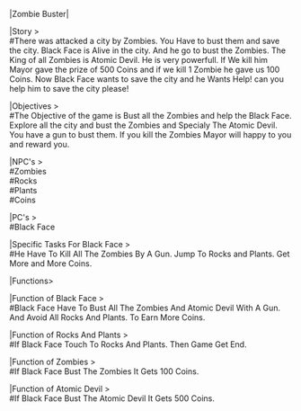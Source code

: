 |Zombie Buster|

|Story >                                                                                                                                                                         
#There was attacked a city by Zombies. You Have to bust them and save the city. Black Face is Alive in the city. And he go to bust the Zombies. The King of all Zombies is Atomic Devil. He is very powerfull. If We kill him Mayor gave the prize of 500 Coins and if we kill 1 Zombie he gave us 100 Coins. Now Black Face wants to save the city and he Wants Help! can you help him to save the city please!

|Objectives >                                                                                                                                                                   
#The Objective of the game is Bust all the Zombies and help the Black Face. Explore all the city and bust the Zombies and Specialy The Atomic Devil. You have a gun to bust them. If you kill the Zombies Mayor will happy to you and reward you.

|NPC's >                                                                                                                                                                         
#Zombies                                                                                                                                                                         
#Rocks                                                                                                                                                                           
#Plants                                                                                                                                                                         
#Coins                                                                                                                                                                           

|PC's >                                                                                                                                                                         
#Black Face                

|Specific Tasks For Black Face >                                                                                                             
#He Have To Kill All The Zombies By A Gun. Jump To Rocks and Plants. Get More and More Coins.                                                                                  

|Functions>                                                                                                                  

|Function of Black Face >                                                                                                                                     
#Black Face Have To Bust All The Zombies And Atomic Devil With A Gun. And Avoid All Rocks And Plants. To Earn More Coins.                                                    

|Function of Rocks And Plants >                                                                                                                                
#If Black Face Touch To Rocks And Plants. Then Game Get End.                                                                                                    

|Function of Zombies >                                                                                                                                                     
#If Black Face Bust The Zombies It Gets 100 Coins.                                                                                                                        

|Function of Atomic Devil >                                                                                                                                               
#If Black Face Bust The Atomic Devil It Gets 500 Coins.                                                                                          
